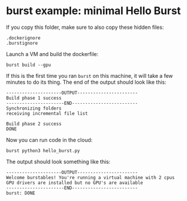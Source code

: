 # burst example: minimal Hello Burst

If you copy this folder, make sure to also copy these hidden files:

    .dockerignore
    .burstignore

Launch a VM and build the dockerfile:

    burst build --gpu
    
If this is the first time you ran `burst` on this machine, it will take a few minutes
to do its thing. The end of the output should look like this:

    ---------------------OUTPUT-----------------------
    Build phase 1 success
    ----------------------END-------------------------
    Synchronizing folders
    receiving incremental file list
    
    Build phase 2 success
    DONE

Now you can run code in the cloud:

    burst python3 hello_burst.py

The output should look something like this:

    ---------------------OUTPUT-----------------------                                                         
    Welcome burstables! You're running a virtual machine with 2 cpus
    GPU drivers are installed but no GPU's are available
    ----------------------END-------------------------
    burst: DONE

